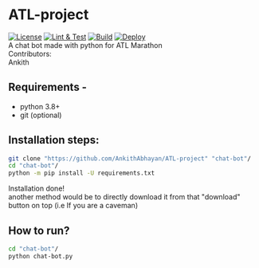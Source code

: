 # ATL-project
[![License](https://img.shields.io/badge/license-MIT-green)](LICENSE)
[![Lint & Test][1]][2]
[![Build][3]][4]
[![Deploy][5]][6]  
A chat bot made with python for ATL Marathon  
Contributors:   
Ankith  

## Requirements - 
- python 3.8+  
- git (optional) 

## Installation steps:
```bash
git clone "https://github.com/AnkithAbhayan/ATL-project" "chat-bot"/
cd "chat-bot"/
python -m pip install -U requirements.txt
```
Installation done!  
another method would be to directly download it from that "download" button on top (i.e If you are a caveman)
  
## How to run?
```bash
cd "chat-bot"/
python chat-bot.py
```
[1]: https://github.com/python-discord/bot/workflows/Lint%20&%20Test/badge.svg?branch=master
[2]: https://github.com/python-discord/bot/actions?query=workflow%3A%22Lint+%26+Test%22+branch%3Amaster
[3]: https://github.com/python-discord/bot/workflows/Build/badge.svg?branch=master
[4]: https://github.com/python-discord/bot/actions?query=workflow%3ABuild+branch%3Amaster
[5]: https://github.com/python-discord/bot/workflows/Deploy/badge.svg?branch=master
[6]: https://github.com/python-discord/bot/actions?query=workflow%3ADeploy+branch%3Amaster
